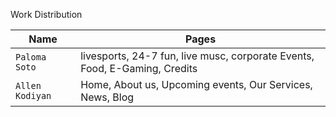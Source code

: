 Work Distribution


| Name     | Pages      |  
| ------------- | ------------- | 
| `Paloma Soto`        | livesports, 24-7 fun, live musc, corporate Events, Food, E-Gaming, Credits        | 
| `Allen Kodiyan`         | Home, About us, Upcoming events, Our Services, News, Blog         | 